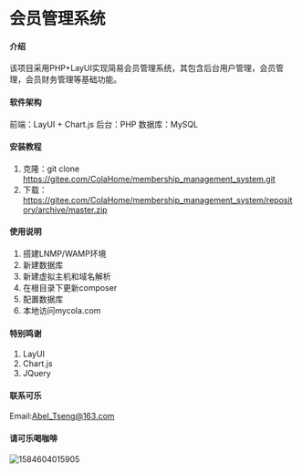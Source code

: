 # 会员管理系统

#### 介绍
  该项目采用PHP+LayUI实现简易会员管理系统，其包含后台用户管理，会员管理，会员财务管理等基础功能。

#### 软件架构
  前端：LayUI + Chart.js
  后台：PHP
  数据库：MySQL
#### 安装教程

1.  克隆：git clone https://gitee.com/ColaHome/membership_management_system.git
2.  下载：https://gitee.com/ColaHome/membership_management_system/repository/archive/master.zip

#### 使用说明

1.  搭建LNMP/WAMP环境
2.  新建数据库
3.  新建虚拟主机和域名解析
4.  在根目录下更新composer
5.  配置数据库
6.  本地访问mycola.com

#### 特别鸣谢
1.  LayUI
2.  Chart.js
3.  JQuery

#### 联系可乐
Email:Abel_Tseng@163.com

#### 请可乐喝咖啡

![1584604015905](C:\Users\Abel\AppData\Roaming\Typora\typora-user-images\1584604022765.png)

